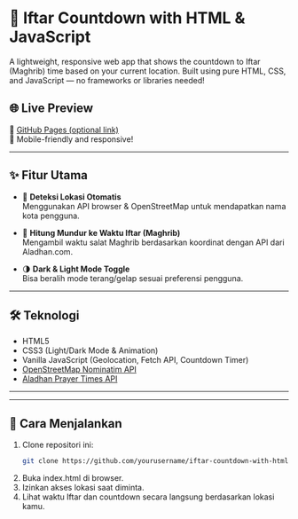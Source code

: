 # 🕌 Iftar Countdown with HTML & JavaScript

A lightweight, responsive web app that shows the countdown to Iftar (Maghrib) time based on your current location. Built using pure HTML, CSS, and JavaScript — no frameworks or libraries needed!

## 🌐 Live Preview

🔗 [GitHub Pages (optional link)](https://iftar-countdown.vercel.app/)  
📱 Mobile-friendly and responsive!

---

## ✨ Fitur Utama

- 📍 **Deteksi Lokasi Otomatis**  
  Menggunakan API browser & OpenStreetMap untuk mendapatkan nama kota pengguna.

- 🌙 **Hitung Mundur ke Waktu Iftar (Maghrib)**  
  Mengambil waktu salat Maghrib berdasarkan koordinat dengan API dari Aladhan.com.

- 🌗 **Dark & Light Mode Toggle**  
  Bisa beralih mode terang/gelap sesuai preferensi pengguna.

---


## 🛠 Teknologi

- HTML5
- CSS3 (Light/Dark Mode & Animation)
- Vanilla JavaScript (Geolocation, Fetch API, Countdown Timer)
- [OpenStreetMap Nominatim API](https://nominatim.openstreetmap.org/)
- [Aladhan Prayer Times API](https://aladhan.com/prayer-times-api)

---


---

## 🚀 Cara Menjalankan

1. Clone repositori ini:
   ```bash
   git clone https://github.com/yourusername/iftar-countdown-with-html-js.git
2. Buka index.html di browser.
3. Izinkan akses lokasi saat diminta.
4. Lihat waktu Iftar dan countdown secara langsung berdasarkan lokasi kamu.

